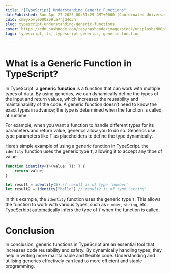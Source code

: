 ```yaml
---
title: "[TypeScript] Understanding Generic Functions"
datePublished: Sun Apr 27 2025 00:51:29 GMT+0000 (Coordinated Universal Time)
cuid: cm9yxovle000209la7rjd4d3n
slug: typescript-understanding-generic-functions
cover: https://cdn.hashnode.com/res/hashnode/image/stock/unsplash/NH0pmKaZeuk/upload/47eb76a03d44ea841c42f406a93de157.jpeg
tags: typescript, ts, typescript-generics, generic-function

---
```


# **What is a Generic Function in TypeScript?**

In TypeScript, a **generic function** is a function that can work with multiple types of data. By using generics, we can dynamically define the types of the input and return values, which increases the reusability and maintainability of the code. A generic function doesn’t need to know the exact types in advance; the type is determined when the function is called, at runtime.

For example, when you want a function to handle different types for its parameters and return value, generics allow you to do so. Generics use type parameters like T as placeholders to define the type dynamically.

Here’s simple example of using a generic function in TypeScript. the `identity` function uses the generic type `T`, allowing it to accept any thpe of value.

```typescript
function identity<T>(value: T): T {
    return value;
}

let result = identity(5) // result is of type 'number'
let result2 = identity("hello") // result2 is of type 'string'
```

In this example, the `identity` function uses the generic type `T`. This allows the function to work with various types, such as `number`, `string`, etc. TypeScrhipt automatically infers the type of `T` when the function is called.

# Conclusion

In conclusion, generic functions in TypeScript are an essential tool that increases code reusability and safety. By dynamically handling types, they help in writing more maintainable and flexible code. Understanding and utilising generics effectively can lead to more efficient and stable programming.